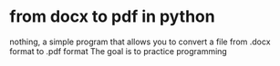 # from docx to pdf in python

nothing, a simple program that allows you to convert a file from .docx format to .pdf format
The goal is to practice programming
